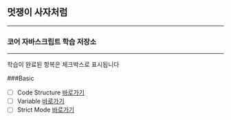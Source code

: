 ## 멋쟁이 사자처럼
---
### 코어 자바스크립트 학습 저장소

---

학습이 완료된 항복은 체크박스로 표시됩니다

###Basic

- [ ] Code Structure [바로가기](https://www.naver.com)
- [ ] Variable [바로가기](https://www.naver.com)
- [ ] Strict Mode [바로가기](https://www.naver.com)